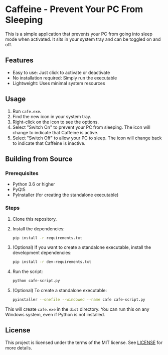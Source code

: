 # Caffeine - Prevent Your PC From Sleeping

This is a simple application that prevents your PC from going into sleep mode when activated. It sits in your system tray and can be toggled on and off.

## Features

- Easy to use: Just click to activate or deactivate
- No installation required: Simply run the executable
- Lightweight: Uses minimal system resources

## Usage

1. Run `cafe.exe`.
2. Find the new icon in your system tray.
3. Right-click on the icon to see the options.
4. Select "Switch On" to prevent your PC from sleeping. The icon will change to indicate that Caffeine is active.
5. Select "Switch Off" to allow your PC to sleep. The icon will change back to indicate that Caffeine is inactive.

## Building from Source

### Prerequisites

- Python 3.6 or higher
- PyQt5
- PyInstaller (for creating the standalone executable)

### Steps

1. Clone this repository.
2. Install the dependencies:

    ```bash
    pip install -r requirements.txt
    ```

3. (Optional) If you want to create a standalone executable, install the development dependencies:

    ```bash
    pip install -r dev-requirements.txt
    ```

4. Run the script:

    ```bash
    python cafe-script.py
    ```

5. (Optional) To create a standalone executable:

    ```bash
    pyinstaller --onefile --windowed --name cafe cafe-script.py
    ```

This will create `cafe.exe` in the `dist` directory. You can run this on any Windows system, even if Python is not installed.

## License

This project is licensed under the terms of the MIT license. See [LICENSE](LICENSE) for more details.
